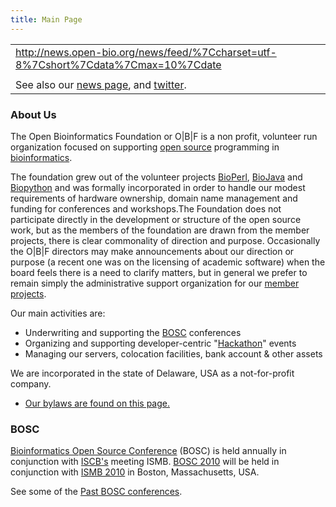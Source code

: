 ```yaml
---
title: Main Page
---
```


|                                                                                                 |
|-------------------------------------------------------------------------------------------------|
| <rss><http://news.open-bio.org/news/feed/%7Ccharset=utf-8%7Cshort%7Cdata%7Cmax=10%7Cdate></rss> |
|                                                                                                 |
| See also our [news page](News "wikilink"), and [twitter](http://twitter.com/obf_news).          |

### About Us

The Open Bioinformatics Foundation or O|B|F is a non profit, volunteer
run organization focused on supporting [open
source](wp:open_source "wikilink") programming in
[bioinformatics](wp:bioinformatics "wikilink").

The foundation grew out of the volunteer projects
[BioPerl](BioPerl "wikilink"), [BioJava](BioJava "wikilink") and
[Biopython](Biopython "wikilink") and was formally incorporated in order
to handle our modest requirements of hardware ownership, domain name
management and funding for conferences and workshops.The Foundation does
not participate directly in the development or structure of the open
source work, but as the members of the foundation are drawn from the
member projects, there is clear commonality of direction and purpose.
Occasionally the O|B|F directors may make announcements about our
direction or purpose (a recent one was on the licensing of academic
software) when the board feels there is a need to clarify matters, but
in general we prefer to remain simply the administrative support
organization for our [member projects](Projects "wikilink").

Our main activities are:

-   Underwriting and supporting the [BOSC](BOSC "wikilink") conferences
-   Organizing and supporting developer-centric
    "[Hackathon](Hackathon "wikilink")" events
-   Managing our servers, colocation facilities, bank account & other
    assets

We are incorporated in the state of Delaware, USA as a not-for-profit
company.

-   [ Our bylaws are found on this page.](Bylaws "wikilink")

### BOSC

[Bioinformatics Open Source Conference](BOSC "wikilink") (BOSC) is held
annually in conjunction with [ISCB's](http://www.iscb.org) meeting ISMB.
[BOSC 2010](BOSC_2010 "wikilink") will be held in conjunction with [ISMB
2010](http://www.iscb.org/ismb2010) in Boston, Massachusetts, USA.

See some of the [Past BOSC
conferences](Past_BOSC_conferences "wikilink").
